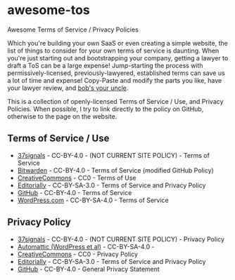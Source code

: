 # awesome-tos
Awesome Terms of Service / Privacy Policies

Which you're building your own SaaS or even creating a simple website, the list of things to consider for your own terms of service is daunting. When you're just starting out and bootstrapping your company, getting a lawyer to draft a ToS can be a large expense! Jump-starting the process with permissively-licensed, previously-lawyered, established terms can save us a lot of time and expense! Copy-Paste and modify the parts you like, have your lawyer review, and [bob's your uncle](https://en.wikipedia.org/wiki/Bob%27s_your_uncle).

This is a collection of openly-licensed Terms of Service / Use, and Privacy Policies. When possible, I try to link directly to the policy on GitHub, otherwise to the page on the website.

## Terms of Service / Use

* [37signals](https://github.com/basecamp/policies/blob/master/terms/index.md) - CC-BY-4.0 - (NOT CURRENT SITE POLICY) - Terms of Service
* [Bitwarden](https://bitwarden.com/terms/) - CC-BY-4.0 - Terms of Service (modified GitHub Policy)
* [CreativeCommons](https://creativecommons.org/terms/) - CC0 - Terms of Use
* [Editorially](https://github.com/Editorially/terms/blob/master/terms.md) - CC-BY-SA-3.0 - Terms of Service and Privacy Policy
* [GitHub](https://github.com/github/docs/blob/main/content/site-policy/github-terms/github-terms-of-service.md) - CC-BY-4.0 - Terms of Service
* [WordPress.com](https://wordpress.com/tos/) - CC-BY-SA-4.0 - Terms of Service

## Privacy Policy

* [37signals](https://github.com/basecamp/policies/blob/master/privacy/index.md) - CC-BY-4.0 - (NOT CURRENT SITE POLICY) - Privacy Policy
* [Automattic (WordPress et al)](https://automattic.com/privacy/) - CC-BY-SA-4.0 - 
* [CreativeCommons](https://creativecommons.org/privacy/) - CC0 - Privacy Policy
* [Editorially](https://github.com/Editorially/terms/blob/master/terms.md) - CC-BY-SA-3.0 - Terms of Service and Privacy Policy
* [GitHub](https://github.com/github/docs/blob/main/content/site-policy/privacy-policies/github-general-privacy-statement.md) - CC-BY-4.0 - General Privacy Statement
